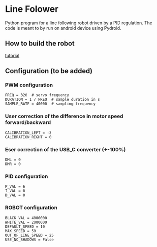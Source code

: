 # Line Folower
Python program for a line following robot driven by a PID regulation. The code is meant to by run on android device using Pydroid.
## How to build the robot
[tutorial](https://bitbeam4.eu/index.php/stavebni-navody/roboti/robot-pro-experty/)

## Configuration (to be added)

### PWM configuration
```
FREQ = 320  # servo frequency
DURATION = 1 / FREQ  # sample duration in s
SAMPLE_RATE = 40000  # sampling frequency
```


### User correction of the difference in motor speed forward/backward
```
CALIBRATION_LEFT = -3
CALIBRATION_RIGHT = 0
```
### Eser correction of the USB_C converter (+-100%)
```
DML = 0
DMR = 0
```

### PID configuration
```
P_VAL = 6
I_VAL = 0
D_VAL = 0
```

### ROBOT configuration
```
BLACK_VAL = 4000000
WHITE_VAL = 2000000
DEFAULT_SPEED = 10
MAX_SPEED = 50
OUT_OF_LINE_SPEED = 25
USE_NO_SHADOWS = False
```

